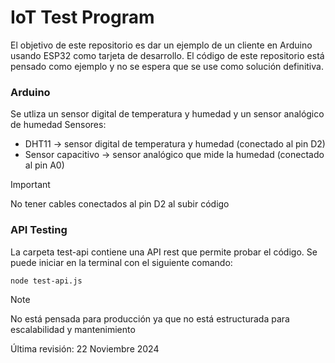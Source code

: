 # IoT Test Program

El objetivo de este repositorio es dar un ejemplo de un cliente en Arduino usando ESP32 como tarjeta de desarrollo.
El código de este repositorio está pensado como ejemplo y no se espera que se use como solución definitiva.

### Arduino

Se utliza un sensor digital de temperatura y humedad y un sensor analógico de humedad
Sensores:
- DHT11 -> sensor digital de temperatura y humedad (conectado al pin D2)
- Sensor capacitivo -> sensor analógico que mide la humedad (conectado al pin A0)

>[!IMPORTANT]
>No tener cables conectados al pin D2 al subir código


### API Testing

La carpeta test-api contiene una API rest que permite probar el código.
Se puede iniciar en la terminal con el siguiente comando:
```
node test-api.js
```

> [!NOTE]
> No está pensada para producción ya que no está estructurada para escalabilidad y mantenimiento


Última revisión: 22 Noviembre 2024
